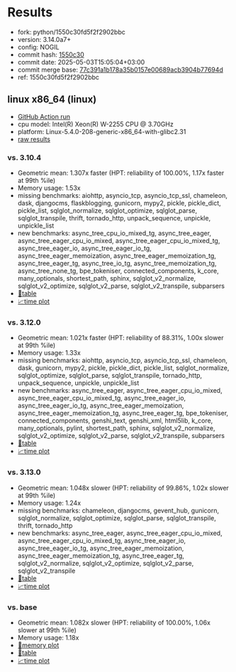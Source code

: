 # Results

- fork: python/1550c30fd5f2f2902bbc
- version: 3.14.0a7+
- config: NOGIL
- commit hash: [1550c30](https://github.com/python/cpython/commit/1550c30)
- commit date: 2025-05-03T15:05:04+03:00
- commit merge base: [77c391a1b178a35b0157e00689acb3904b77694d](https://github.com/python/cpython/commit/77c391a1b178a35b0157e00689acb3904b77694d)
- ref: 1550c30fd5f2f2902bbc

## linux x86_64 (linux)

- [GitHub Action run](https://github.com/faster-cpython/benchmarking/actions/runs/14837701367)
- cpu model: Intel(R) Xeon(R) W-2255 CPU @ 3.70GHz
- platform: Linux-5.4.0-208-generic-x86_64-with-glibc2.31
- [raw results](bm-20250503-linux-x86_64-python-1550c30fd5f2f2902bbc-3.14.0a7%2B-1550c30.json)

### vs. 3.10.4

- Geometric mean: 1.307x faster (HPT: reliability of 100.00%, 1.17x faster at 99th %ile)
- Memory usage: 1.53x
- missing benchmarks: aiohttp, asyncio_tcp, asyncio_tcp_ssl, chameleon, dask, djangocms, flaskblogging, gunicorn, mypy2, pickle, pickle_dict, pickle_list, sqlglot_normalize, sqlglot_optimize, sqlglot_parse, sqlglot_transpile, thrift, tornado_http, unpack_sequence, unpickle, unpickle_list
- new benchmarks: async_tree_cpu_io_mixed_tg, async_tree_eager, async_tree_eager_cpu_io_mixed, async_tree_eager_cpu_io_mixed_tg, async_tree_eager_io, async_tree_eager_io_tg, async_tree_eager_memoization, async_tree_eager_memoization_tg, async_tree_eager_tg, async_tree_io_tg, async_tree_memoization_tg, async_tree_none_tg, bpe_tokeniser, connected_components, k_core, many_optionals, shortest_path, sphinx, sqlglot_v2_normalize, sqlglot_v2_optimize, sqlglot_v2_parse, sqlglot_v2_transpile, subparsers
- [📄table](bm-20250503-linux-x86_64-python-1550c30fd5f2f2902bbc-3.14.0a7%2B-1550c30-vs-3.10.4.md)
- [📈time plot](bm-20250503-linux-x86_64-python-1550c30fd5f2f2902bbc-3.14.0a7%2B-1550c30-vs-3.10.4.svg)

### vs. 3.12.0

- Geometric mean: 1.021x faster (HPT: reliability of 88.31%, 1.00x slower at 99th %ile)
- Memory usage: 1.33x
- missing benchmarks: aiohttp, asyncio_tcp, asyncio_tcp_ssl, chameleon, dask, gunicorn, mypy2, pickle, pickle_dict, pickle_list, sqlglot_normalize, sqlglot_optimize, sqlglot_parse, sqlglot_transpile, tornado_http, unpack_sequence, unpickle, unpickle_list
- new benchmarks: async_tree_eager, async_tree_eager_cpu_io_mixed, async_tree_eager_cpu_io_mixed_tg, async_tree_eager_io, async_tree_eager_io_tg, async_tree_eager_memoization, async_tree_eager_memoization_tg, async_tree_eager_tg, bpe_tokeniser, connected_components, genshi_text, genshi_xml, html5lib, k_core, many_optionals, pylint, shortest_path, sphinx, sqlglot_v2_normalize, sqlglot_v2_optimize, sqlglot_v2_parse, sqlglot_v2_transpile, subparsers
- [📄table](bm-20250503-linux-x86_64-python-1550c30fd5f2f2902bbc-3.14.0a7%2B-1550c30-vs-3.12.0.md)
- [📈time plot](bm-20250503-linux-x86_64-python-1550c30fd5f2f2902bbc-3.14.0a7%2B-1550c30-vs-3.12.0.svg)

### vs. 3.13.0

- Geometric mean: 1.048x slower (HPT: reliability of 99.86%, 1.02x slower at 99th %ile)
- Memory usage: 1.24x
- missing benchmarks: chameleon, djangocms, gevent_hub, gunicorn, sqlglot_normalize, sqlglot_optimize, sqlglot_parse, sqlglot_transpile, thrift, tornado_http
- new benchmarks: async_tree_eager, async_tree_eager_cpu_io_mixed, async_tree_eager_cpu_io_mixed_tg, async_tree_eager_io, async_tree_eager_io_tg, async_tree_eager_memoization, async_tree_eager_memoization_tg, async_tree_eager_tg, sqlglot_v2_normalize, sqlglot_v2_optimize, sqlglot_v2_parse, sqlglot_v2_transpile
- [📄table](bm-20250503-linux-x86_64-python-1550c30fd5f2f2902bbc-3.14.0a7%2B-1550c30-vs-3.13.0.md)
- [📈time plot](bm-20250503-linux-x86_64-python-1550c30fd5f2f2902bbc-3.14.0a7%2B-1550c30-vs-3.13.0.svg)

### vs. base

- Geometric mean: 1.082x slower (HPT: reliability of 100.00%, 1.06x slower at 99th %ile)
- Memory usage: 1.18x
- [🧠memory plot](bm-20250503-linux-x86_64-python-1550c30fd5f2f2902bbc-3.14.0a7%2B-1550c30-vs-base-mem.svg)
- [📄table](bm-20250503-linux-x86_64-python-1550c30fd5f2f2902bbc-3.14.0a7%2B-1550c30-vs-base.md)
- [📈time plot](bm-20250503-linux-x86_64-python-1550c30fd5f2f2902bbc-3.14.0a7%2B-1550c30-vs-base.svg)


